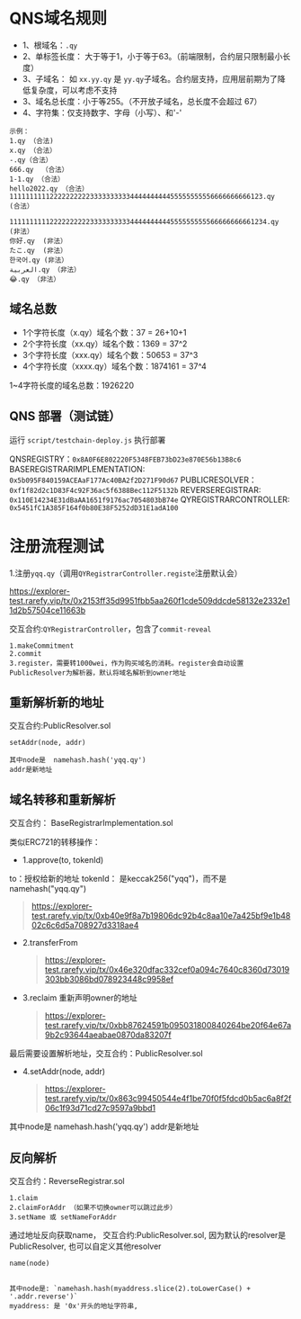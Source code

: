 # QNS域名规则

- 1、根域名：`.qy`
- 2、单标签长度：  大于等于1，小于等于63。（前端限制，合约层只限制最小长度）
- 3、子域名： 如 `xx.yy.qy` 是 `yy.qy`子域名。合约层支持，应用层前期为了降低复杂度，可以考虑不支持
- 3、域名总长度：小于等255。（不开放子域名，总长度不会超过 67）
- 4、字符集：仅支持数字、字母（小写）、和'-'

```
示例：
1.qy （合法)
x.qy （合法）
-.qy（合法）
666.qy  （合法）
1-1.qy （合法）
hello2022.qy （合法）
111111111122222222223333333333444444444455555555556666666666123.qy  (合法）

1111111111222222222233333333334444444444555555555566666666661234.qy  (非法）
你好.qy  (非法）
たこ.qy  (非法）
한국어.qy (非法）
العربية.qy （非法）
😂.qy （非法）
```

## 域名总数
- 1个字符长度（x.qy）域名个数：37 = 26+10+1
- 2个字符长度（xx.qy）域名个数：1369 = 37^2
- 3个字符长度（xxx.qy）域名个数：50653 = 37^3
- 4个字符长度（xxxx.qy）域名个数：1874161 = 37^4

1~4字符长度的域名总数：1926220

## QNS 部署（测试链）

运行 `script/testchain-deploy.js` 执行部署


QNSREGISTRY：`0x8A0F6E802220F5348FEB73bD23e870E56b13B8c6`
BASEREGISTRARIMPLEMENTATION: `0x5b095F840159ACEAaF177Ac40BA2f2D271F90d67`
PUBLICRESOLVER：`0xf1f82d2c1D83F4c92F36ac5f6388Bec112F5132b`
REVERSEREGISTRAR: `0x110E14234E31dBaAA1651f9176ac7054803bB74e`
QYREGISTRARCONTROLLER: `0x5451fC1A385F164f0b80E38F5252dD31E1adA100`



# 注册流程测试

1.注册`yqq.qy`（调用`QYRegistrarController.registe`注册默认会）

https://explorer-test.rarefy.vip/tx/0x2153ff35d9951fbb5aa260f1cde509ddcde58132e2332e11d2b57504ce11663b

交互合约:`QYRegistrarController`，包含了`commit-reveal`

```
1.makeCommitment
2.commit
3.register，需要转1000wei，作为购买域名的消耗。register会自动设置PublicResolver为解析器，默认将域名解析到owner地址

```


## 重新解析新的地址

交互合约:PublicResolver.sol

```
setAddr(node, addr)

其中node是  namehash.hash('yqq.qy')
addr是新地址
```


## 域名转移和重新解析

交互合约： BaseRegistrarImplementation.sol

类似ERC721的转移操作：

- 1.approve(to, tokenId)

to：授权给新的地址
tokenId： 是keccak256("yqq")，而不是 namehash("yqq.qy")

> https://explorer-test.rarefy.vip/tx/0xb40e9f8a7b19806dc92b4c8aa10e7a425bf9e1b4802c6c6d5a708927d3318ae4

- 2.transferFrom

    > https://explorer-test.rarefy.vip/tx/0x46e320dfac332cef0a094c7640c8360d73019303bb3086bd078923448c9958ef


- 3.reclaim 重新声明owner的地址

    > https://explorer-test.rarefy.vip/tx/0xbb87624591b095031800840264be20f64e67a9b2c93644aeabae0870da83207f

最后需要设置解析地址，交互合约：PublicResolver.sol

- 4.setAddr(node, addr)

    > https://explorer-test.rarefy.vip/tx/0x863c99450544e4f1be70f0f5fdcd0b5ac6a8f2f06c1f93d71cd27c9597a9bbd1

其中node是  namehash.hash('yqq.qy')
addr是新地址



## 反向解析


交互合约：ReverseRegistrar.sol

```
1.claim
2.claimForAddr （如果不切换owner可以跳过此步）
3.setName 或 setNameForAddr

```
通过地址反向获取name， 交互合约:PublicResolver.sol, 因为默认的resolver是PublicResolver, 也可以自定义其他resolver

```
name(node)


其中node是: `namehash.hash(myaddress.slice(2).toLowerCase() + '.addr.reverse')`
myaddress: 是 '0x'开头的地址字符串,
```
